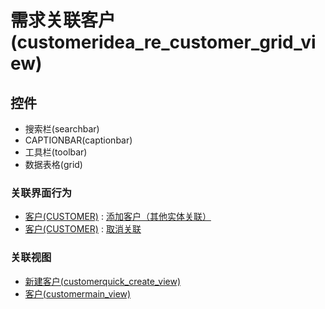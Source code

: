 # 需求关联客户(customeridea_re_customer_grid_view)  <!-- {docsify-ignore-all} -->




<el-skeleton style="width:60%">
	<template #template>
		<div style="padding-bottom: 5px;">
			<div style="height:40px;display: flex;align-items: center;justify-content: space-between;">
				<el-tooltip content="页面标题">
					<el-skeleton-item variant="text" style="height:40px;"></el-skeleton-item>
				</el-tooltip>
				<el-tooltip content="搜索栏">
				    <el-skeleton-item variant="text" style="margin-left: 10px;height:40px;width:300px;"></el-skeleton-item>
				</el-tooltip>
				<el-skeleton style="width:250px;">
					<template #template>
						<el-tooltip content="工具栏">
							<div style="display: flex;align-items: center;justify-content:end">
								<el-skeleton-item variant="text" style="margin-left: 10px;height:40px;width:80px"></el-skeleton-item>
								<el-skeleton-item variant="text" style="margin-left: 10px;height:40px;width:80px"></el-skeleton-item>
								<el-skeleton-item variant="text" style="margin-left: 10px;height:40px;width:80px"></el-skeleton-item>
							</div>
						</el-tooltip>
					</template>
				</el-skeleton>
			</div>
		</div>
		<el-tooltip content="数据表格">
			<el-skeleton-item variant="p" style="height:300px"></el-skeleton-item>
		</el-tooltip>
	</template>
</el-skeleton>


## 控件
  * 搜索栏(searchbar)
  * CAPTIONBAR(captionbar)
  * 工具栏(toolbar)
  * 数据表格(grid)


### 关联界面行为
  * [客户(CUSTOMER)](module/ProdMgmt/Customer) : [添加客户（其他实体关联）](module/ProdMgmt/Customer#界面行为)
  * [客户(CUSTOMER)](module/ProdMgmt/Customer) : [取消关联](module/ProdMgmt/Customer#界面行为)

### 关联视图
  * [新建客户(customerquick_create_view)](app/view/customerquick_create_view)
  * [客户(customermain_view)](app/view/customermain_view)

<script>
 const { createApp } = Vue
  createApp({
    data() {
      return {
        message: '!'
      }
    }
  }).use(ElementPlus).mount('#app')
</script>